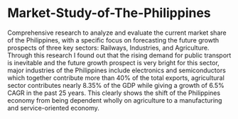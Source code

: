 # Market-Study-of-The-Philippines
Comprehensive research to analyze and evaluate the current market share of the Philippines, with a specific focus on forecasting the future growth prospects of three
key sectors: Railways, Industries, and Agriculture.
Through this research I found out that
the rising demand for public transport is inevitable and the future growth prospect is very bright for this sector,
major industries of the Philippines include electronics and semiconductors which together contribute more than 40% of the total exports,
agricultural sector contributes nearly 8.35% of the GDP while giving a growth of 6.5% CAGR in the past 25 years. This clearly shows the shift of the
Philippines economy from being dependent wholly on agriculture to a manufacturing and service-oriented economy.
